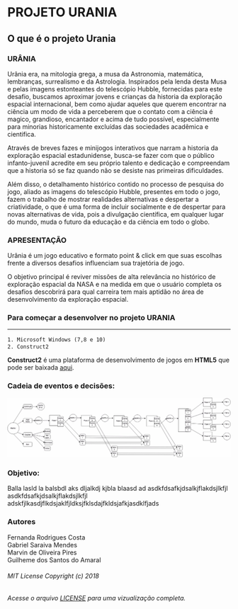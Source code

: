 # PROJETO URANIA

## O que é o projeto Urania

### URÂNIA

Urânia era, na mitologia grega, a musa da Astronomia, matemática, lembranças, surrealismo e da Astrologia. Inspirados pela lenda desta Musa e pelas imagens estonteantes do telescópio Hubble, fornecidas para este desafio, buscamos aproximar jovens e crianças da historia da exploração espacial internacional, bem como ajudar aqueles que querem encontrar na ciência um modo de vida a perceberem que o contato com a ciência é magico, grandioso, encantador e acima de tudo possível, especialmente para minorias historicamente excluídas das sociedades acadêmica e cientifica.

Através de breves fazes e minijogos interativos que narram a historia da exploração espacial estadunidense, busca-se fazer com que o público infanto-juvenil acredite em seu próprio talento e dedicação e compreendam que a historia só se faz quando não se desiste nas primeiras dificuldades.

Além disso, o detalhamento histórico contido no processo de pesquisa do jogo, aliado as imagens do telescópio Hubble, presentes em todo o jogo, fazem o trabalho de mostrar realidades alternativas e despertar a criatividade,  o que  é uma forma de incluir socialmente e de despertar para novas alternativas de vida, pois a divulgação  científica, em qualquer lugar do mundo, muda o futuro da educação e da ciência em todo o globo.


### APRESENTAÇÃO

Urânia é um jogo educativo e formato point & click em que suas escolhas frente a diversos desafios influenciam sua trajetória de jogo.

O objetivo principal é reviver missões de alta relevância no histórico de exploração espacial da NASA e na medida em que o usuário completa os desafios descobrirá para qual carreira tem mais aptidão no área de desenvolvimento da exploração espacial.

### Para começar a desenvolver no projeto URANIA
---
```
1. Microsoft Windows (7,8 e 10)
2. Construct2
```
**Construct2**  é uma plataforma de desenvolvimento de jogos em **HTML5** que pode ser baixada [aqui](https://www.scirra.com/construct2/releases/r265/download).

### Cadeia de eventos e decisões:

![alt text](https://github.com/v13aer14ls/singularity2018/blob/master/394f69c2-ad0e-483a-b060-6a47284cedf3.jpeg "Fluxograma")

### Objetivo:

Balla lasld la balsbdl aks dljalkdj  kjbla blaasd ad
asdkfdsafkjdsalkjflakdsjlkfjl asdkfdsafkjdsalkjflakdsjlkfjl
adskfjlkasdjflkdsjaklfjldksjfklsdajfkldsjafkjasdklfjads


### Autores

Fernanda Rodrigues Costa  
Gabriel Saraiva Mendes  
Marvin de Oliveira Pires  
Guilheme dos Santos do Amaral  



###### MIT License Copyright (c) 2018
###### Acesse o arquivo [LICENSE](https://github.com/v13aer14ls/singularity2018/blob/master/LICENSE) para uma vizualização completa.
